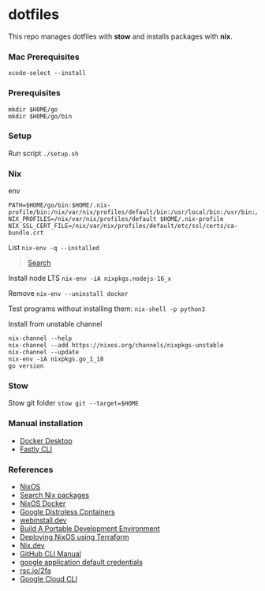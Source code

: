 # dotfiles
This repo manages dotfiles with **stow** and installs packages with **nix**.

### Mac Prerequisites
```
xcode-select --install
```

### Prerequisites
```
mkdir $HOME/go
mkdir $HOME/go/bin
```

### Setup
Run script `./setup.sh`

### Nix
env
```
PATH=$HOME/go/bin:$HOME/.nix-profile/bin:/nix/var/nix/profiles/default/bin:/usr/local/bin:/usr/bin:/bin:/usr/sbin:/sbin
NIX_PROFILES=/nix/var/nix/profiles/default $HOME/.nix-profile
NIX_SSL_CERT_FILE=/nix/var/nix/profiles/default/etc/ssl/certs/ca-bundle.crt
```

List `nix-env -q --installed`
> [Search](https://search.nixos.org/packages)

Install node LTS `nix-env -iA nixpkgs.nodejs-16_x`

Remove `nix-env --uninstall docker`

Test programs without installing them: `nix-shell -p python3`

Install from unstable channel
```
nix-channel --help
nix-channel --add https://nixos.org/channels/nixpkgs-unstable
nix-channel --update
nix-env -iA nixpkgs.go_1_18
go version
```

### Stow
Stow git folder `stow git --target=$HOME`

### Manual installation
* [Docker Desktop](https://www.docker.com/products/docker-desktop/)
* [Fastly CLI](https://github.com/fastly/cli/releases)

### References
* [NixOS](https://nixos.org)
* [Search Nix packages](https://search.nixos.org/packages)
* [NixOS Docker](https://github.com/NixOS/docker)
* [Google Distroless Containers](https://github.com/GoogleContainerTools/distroless)
* [webinstall.dev](https://webinstall.dev)
* [Build A Portable Development Environment](https://jakewiesler.notion.site/Build-A-Portable-Development-Environment-43d698395f65498f825113b841ba22a6)
* [Deploying NixOS using Terraform](https://nixos.org/guides/deploying-nixos-using-terraform.html)
* [Nix.dev](https://nix.dev)
* [GitHub CLI Manual](https://cli.github.com/manual/)
* [google application default credentials](https://developers.google.com/identity/protocols/application-default-credentials)
* [rsc.io/2fa](https://pkg.go.dev/rsc.io/2fa#section-readme)
* [Google Cloud CLI](https://cloud.google.com/sdk/docs/install-sdk)
